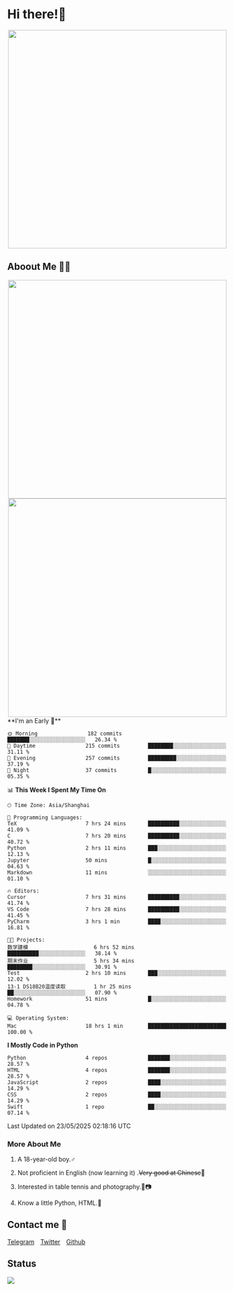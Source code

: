 # Hi there!🎉

<div align=center><img src="https://count.getloli.com/get/@Cicada000?theme=moebooru" width=500px></div>

## Aboout Me 👀💦

<div align=center>
<img src="https://github-readme-stats.vercel.app/api?username=Cicada000&show_icons=true&theme=tokyonight" width=500px>
<br>
<img src="https://github-readme-stats.vercel.app/api/top-langs/?username=Cicada000&show_icons=true&theme=tokyonight&layout=compact" width=500px>
</div>
<!--START_SECTION:waka-->
**I'm an Early 🐤** 

```text
🌞 Morning                182 commits         ███████░░░░░░░░░░░░░░░░░░   26.34 % 
🌆 Daytime                215 commits         ████████░░░░░░░░░░░░░░░░░   31.11 % 
🌃 Evening                257 commits         █████████░░░░░░░░░░░░░░░░   37.19 % 
🌙 Night                  37 commits          █░░░░░░░░░░░░░░░░░░░░░░░░   05.35 % 
```


📊 **This Week I Spent My Time On** 

```text
🕑︎ Time Zone: Asia/Shanghai

💬 Programming Languages: 
TeX                      7 hrs 24 mins       ██████████░░░░░░░░░░░░░░░   41.09 % 
C                        7 hrs 20 mins       ██████████░░░░░░░░░░░░░░░   40.72 % 
Python                   2 hrs 11 mins       ███░░░░░░░░░░░░░░░░░░░░░░   12.13 % 
Jupyter                  50 mins             █░░░░░░░░░░░░░░░░░░░░░░░░   04.63 % 
Markdown                 11 mins             ░░░░░░░░░░░░░░░░░░░░░░░░░   01.10 % 

🔥 Editors: 
Cursor                   7 hrs 31 mins       ██████████░░░░░░░░░░░░░░░   41.74 % 
VS Code                  7 hrs 28 mins       ██████████░░░░░░░░░░░░░░░   41.45 % 
PyCharm                  3 hrs 1 min         ████░░░░░░░░░░░░░░░░░░░░░   16.81 % 

🐱‍💻 Projects: 
数学建模                     6 hrs 52 mins       ██████████░░░░░░░░░░░░░░░   38.14 % 
期末作业                     5 hrs 34 mins       ████████░░░░░░░░░░░░░░░░░   30.91 % 
Test                     2 hrs 10 mins       ███░░░░░░░░░░░░░░░░░░░░░░   12.02 % 
13-1 DS18B20温度读取         1 hr 25 mins        ██░░░░░░░░░░░░░░░░░░░░░░░   07.90 % 
Homework                 51 mins             █░░░░░░░░░░░░░░░░░░░░░░░░   04.78 % 

💻 Operating System: 
Mac                      18 hrs 1 min        █████████████████████████   100.00 % 
```

**I Mostly Code in Python** 

```text
Python                   4 repos             ███████░░░░░░░░░░░░░░░░░░   28.57 % 
HTML                     4 repos             ███████░░░░░░░░░░░░░░░░░░   28.57 % 
JavaScript               2 repos             ████░░░░░░░░░░░░░░░░░░░░░   14.29 % 
CSS                      2 repos             ████░░░░░░░░░░░░░░░░░░░░░   14.29 % 
Swift                    1 repo              ██░░░░░░░░░░░░░░░░░░░░░░░   07.14 % 
```




 Last Updated on 23/05/2025 02:18:16 UTC
<!--END_SECTION:waka-->

### More About Me

1. A 18-year-old boy.♂

2. Not proficient in English (now learning it) .~~Very good at Chinese~~🤣

3. Interested in table tennis and photography.🏓📷

4. Know a little Python, HTML.🐍


## Contact me 💬

[Telegram](https://t.me/CicadaLYW)&emsp;[Twitter](https://twitter.com/Cicada0001)&emsp;[Github](https://github.com/Cicada000)

## Status
<img src="https://weather-icon.journeyad.repl.co/@hangzhou?v=1" align="left">







